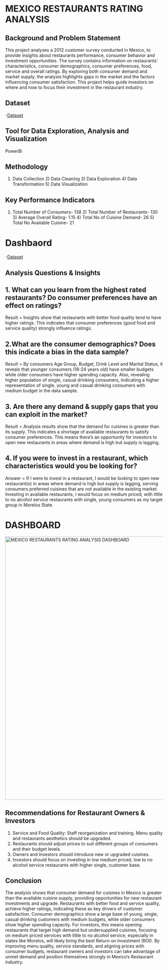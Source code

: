 # MEXICO RESTAURANTS RATING ANALYSIS

## Background and Problem Statement
This project analyses a 2012 customer survey conducted in Mexico, to provide insights about restaurants performance, consumer behavior and investment opportunities. The survey contains information on restaurants’ characteristics, consumer demographics, consumer preferences, food, service and overall ratings. By exploring both consumer demand and market supply, the analysis highlights gaps in the market and the factors influencing consumer satisfaction. This project helps guide investors on where and how to focus their investment in the restaurant industry.

## Dataset
-<a href="https://github.com/Margaret01hub/MEXICO-RESTAURANTS-RATING-ANALYSIS/tree/main/DATASETS">Dataset<a/>

## Tool for Data Exploration, Analysis and Visualization
PowerBi

## Methodology
1) Data Collection      2) Data Cleaning      3) Data Exploration     4) Data Transformation     5) Data Visualization

## Key Performance Indicators
1) Total Number of Consumers- 138       2) Total Number of Restaurants- 130          3) Average Overall Rating- 1.15                4) Total No of Cuisine Demand- 26             5) Total No Available Cuisine- 21

# Dashbaord
-<a href="https://github.com/Margaret01hub/MEXICO-RESTAURANTS-RATING-ANALYSIS/blob/main/MEXICO%20RESTAURANTS%20RATING%20ANALYSIS%20DASHBOARD.png">Dataset<a/>

## Analysis Questions & Insights
## 1. What can you learn from the highest rated restaurants? Do consumer preferences have an effect on ratings? 
 Result = Insights show that restaurants with better food quality tend to have higher ratings. This indicates that consumer preferences (good food and service quality) strongly influence ratings.
##  2.What are the consumer demographics? Does this indicate a bias in the data sample?
 Result = By consumers Age Group, Budget, Drink Level and Marital Status, it reveals that younger consumers (18-24 years old) have smaller budgets while older consumers have higher spending capacity. Also, revealing higher population of single, casual drinking consumers, indicating a higher representation of single, young and casual drinking consumers with medium budget in the data sample.
## 3. Are there any demand & supply gaps that you can exploit in the market?
 Result = Analysis results show that the demand for cuisines is greater than its supply. This indicates a shortage of available restaurants to satisfy consumer preferences.  This means there’s an opportunity for investors to open new restaurants in areas where demand is high but supply is lagging.
## 4. If you were to invest in a restaurant, which characteristics would you be looking for?
 Answer = If I were to invest in a restaurant, I would be looking to open new restaurant(s) in areas where demand is high but supply is lagging, serving consumers preferred cuisines that are not available in the existing market. Investing in available restaurants, I would focus on medium priced, with little to no alcohol service restaurants with single, young consumers as my target group in Morelos State.

# DASHBOARD
<img width="1503" height="839" alt="MEXICO RESTAURANTS RATING ANALYSIS DASHBOARD" src="https://github.com/user-attachments/assets/38e5d5f2-6fce-4f3c-8f54-3267dd58e562" />

## Recommendations for Restaurant Owners & Investors
1. Service and Food Quality: Staff reorganization and training. Menu quality and restaurants aesthetics should be upgraded.
2. Restaurants should adjust prices to suit different groups of consumers and their budget levels.
3. Owners and Investors should introduce new or upgraded cuisines.
4. Investors should focus on investing in low medium priced, low to no alcohol service restaurants with higher single, customer base.

## Conclusion
The analysis shows that consumer demand for cuisines in Mexico is greater than the available cuisine supply, providing opportunities for new restaurant investments and upgrade. Restaurants with better food and service quality, achieve higher ratings, indicating these as key drivers of customer satisfaction. Consumer demographics show a large base of young, single, casual drinking customers with medium budgets, while older consumers show higher spending capacity.
For investors, this means opening restaurants that target high demand but undersupplied cuisines, focusing on medium priced services with little to no alcohol service, especially in states like Morelos, will likely bring the best Return on Investment (ROI). By improving menu quality, service standards, and aligning prices with consumer budgets, restaurant owners and investors can take advantage of unmet demand and position themselves strongly in Mexico’s Restaurant industry.

